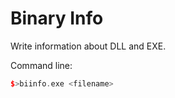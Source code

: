 # Binary Info

Write information about DLL and EXE.

Command line:
```cpp
$>biinfo.exe <filename>
```
